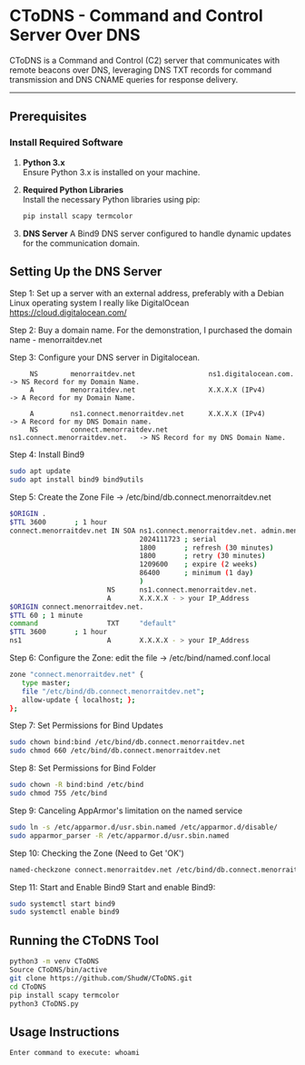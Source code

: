 
# CToDNS - Command and Control Server Over DNS

CToDNS is a Command and Control (C2) server that communicates with remote beacons over DNS, leveraging DNS TXT records for command transmission and DNS CNAME queries for response delivery.

---

## Prerequisites

### Install Required Software
1. **Python 3.x**  
   Ensure Python 3.x is installed on your machine.
   
2. **Required Python Libraries**  
   Install the necessary Python libraries using pip:
   ```bash
   pip install scapy termcolor
   ```
3. **DNS Server**
A Bind9 DNS server configured to handle dynamic updates for the communication domain.


## Setting Up the DNS Server

Step 1: Set up a server with an external address, preferably with a Debian Linux operating system
        I really like DigitalOcean
        https://cloud.digitalocean.com/

Step 2: Buy a domain name.
        For the demonstration, I purchased the domain name - menorraitdev.net

Step 3: Configure your DNS server in Digitalocean.

         NS        menorraitdev.net                  ns1.digitalocean.com.           -> NS Record for my Domain Name.
         A         menorraitdev.net                  X.X.X.X (IPv4)                  -> A Record for my Domain Name.

         A         ns1.connect.menorraitdev.net      X.X.X.X (IPv4)                  -> A Record for my DNS Domain name.
         NS        connect.menorraitdev.net          ns1.connect.menorraitdev.net.   -> NS Record for my DNS Domain Name.

Step 4: Install Bind9
 ```bash
sudo apt update
sudo apt install bind9 bind9utils
```

Step 5: Create the Zone File ->  /etc/bind/db.connect.menorraitdev.net

```bash
$ORIGIN .
$TTL 3600       ; 1 hour
connect.menorraitdev.net IN SOA ns1.connect.menorraitdev.net. admin.menorraitdev.net. (
                                2024111723 ; serial
                                1800       ; refresh (30 minutes)
                                1800       ; retry (30 minutes)
                                1209600    ; expire (2 weeks)
                                86400      ; minimum (1 day)
                                )
                        NS      ns1.connect.menorraitdev.net.
                        A       X.X.X.X - > your IP_Address
$ORIGIN connect.menorraitdev.net.
$TTL 60 ; 1 minute
command                 TXT     "default"
$TTL 3600       ; 1 hour
ns1                     A       X.X.X.X - > your IP_Address
```

Step 6: Configure the Zone: edit the file ->  /etc/bind/named.conf.local
 ```bash
zone "connect.menorraitdev.net" {
    type master;
    file "/etc/bind/db.connect.menorraitdev.net";
    allow-update { localhost; };
};
```

Step 7: Set Permissions for Bind Updates
```bash
sudo chown bind:bind /etc/bind/db.connect.menorraitdev.net
sudo chmod 660 /etc/bind/db.connect.menorraitdev.net
```

Step 8: Set Permissions for Bind Folder
```bash
sudo chown -R bind:bind /etc/bind
sudo chmod 755 /etc/bind
```

Step 9: Canceling AppArmor's limitation on the named service
```bash
sudo ln -s /etc/apparmor.d/usr.sbin.named /etc/apparmor.d/disable/
sudo apparmor_parser -R /etc/apparmor.d/usr.sbin.named
```

Step 10: Checking the Zone (Need to Get 'OK')
```bash
named-checkzone connect.menorraitdev.net /etc/bind/db.connect.menorraitdev.net
```

Step 11: Start and Enable Bind9
Start and enable Bind9:
```bash
sudo systemctl start bind9
sudo systemctl enable bind9

```

## Running the CToDNS Tool
```bash
python3 -m venv CToDNS
Source CToDNS/bin/active
git clone https://github.com/ShudW/CToDNS.git
cd CToDNS
pip install scapy termcolor
python3 CToDNS.py
```

## Usage Instructions
```bash
Enter command to execute: whoami
```

